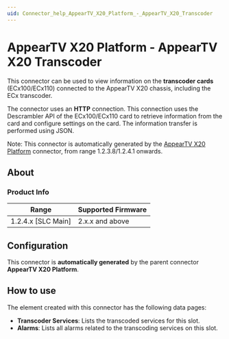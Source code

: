 ```yaml
---
uid: Connector_help_AppearTV_X20_Platform_-_AppearTV_X20_Transcoder
---
```


# AppearTV X20 Platform - AppearTV X20 Transcoder

This connector can be used to view information on the **transcoder cards** (ECx100/ECx110) connected to the AppearTV X20 chassis, including the ECx transcoder.

The connector uses an **HTTP** connection. This connection uses the Descrambler API of the ECx100/ECx110 card to retrieve information from the card and configure settings on the card. The information transfer is performed using JSON.

Note: This connector is automatically generated by the [AppearTV X20 Platform](xref:Connector_help_AppearTV_X20_Platform) connector, from range 1.2.3.8/1.2.4.1 onwards.

## About

### Product Info

| Range              | Supported Firmware |
|--------------------|--------------------|
| 1.2.4.x [SLC Main] | 2.x.x and above    |

## Configuration

This connector is **automatically generated** by the parent connector **AppearTV X20 Platform**.

## How to use

The element created with this connector has the following data pages:

- **Transcoder Services**: Lists the transcoded services for this slot.
- **Alarms**: Lists all alarms related to the transcoding services on this slot.
